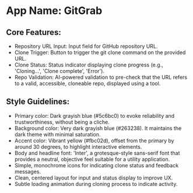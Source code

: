 # **App Name**: GitGrab

## Core Features:

- Repository URL Input: Input field for GitHub repository URL.
- Clone Trigger: Button to trigger the git clone command on the provided URL.
- Clone Status: Status indicator displaying clone progress (e.g., 'Cloning...', 'Clone complete', 'Error').
- Repo Validation: AI-powered validation to pre-check that the URL refers to a valid, accessible, cloneable repo, displayed using a tool.

## Style Guidelines:

- Primary color: Dark grayish blue (#5c6bc0) to evoke reliability and trustworthiness, without being a cliche.
- Background color: Very dark grayish blue (#263238). It maintains the dark theme with minimal saturation.
- Accent color: Vibrant yellow (#fbc02d), offset from the primary by around 30 degrees, to highlight interactive elements.
- Body and headline font: 'Inter', a grotesque-style sans-serif font that provides a neutral, objective feel suitable for a utility application.
- Simple, monochrome icons for indicating clone status and feedback messages.
- Clean, centered layout for input and status display to improve UX.
- Subtle loading animation during cloning process to indicate activity.